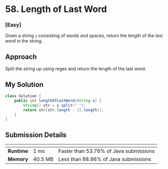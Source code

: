 # 58. Length of Last Word

### [**Easy**]

Given a string `s` consisting of words and spaces, return the length of the last word in the string.

## Approach

Split the string up using regex and return the length of the last word. 

## My Solution

````java
class Solution {
    public int lengthOfLastWord(String s) {
        String[] str = s.split(" "); 
        return str[str.length - 1].length();
    }
}
````

## Submission Details

| <!-- -->    | <!-- --> | <!-- -->                               |
|-------------|----------|----------------------------------------|
| **Runtime** | 1 ms     | Faster than 53.76% of Java submissions | 
| **Memory**  | 40.5 MB  | Less than 88.86% of Java submissions   |









